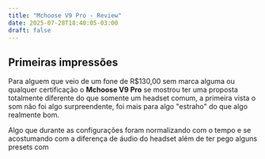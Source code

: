 ```yaml
---
title: "Mchoose V9 Pro - Review"
date: 2025-07-28T18:40:05-03:00
draft: false
---
```


## Primeiras impressões

Para alguem que veio de um fone de R$130,00 sem marca alguma ou qualquer certificação o **Mchoose V9 Pro** se mostrou ter uma proposta totalmente diferente do que somente um headset comum, a primeira vista o som não foi algo surpreendente, foi mais para algo "estraho" do que algo realmente bom.

Algo que durante as configurações foram normalizando com o tempo e se acostumando com a diferença de áudio do headset além de ter pego alguns presets com